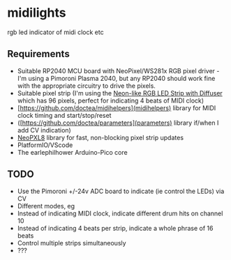 # midilights

rgb led indicator of midi clock etc

## Requirements

- Suitable RP2040 MCU board with NeoPixel/WS281x RGB pixel driver - I'm using a Pimoroni Plasma 2040, but any RP2040 should work fine with the appropriate circuitry to drive the pixels.
- Suitable pixel strip (I'm using the [Neon-like RGB LED Strip with Diffuser](https://shop.pimoroni.com/products/neon-like-rgb-led-strip-with-diffuser-neopixel-ws2812-sk6812-compatible?variant=39346118262867) which has 96 pixels, perfect for indicating 4 beats of MIDI clock)
- [https://github.com/doctea/midihelpers](midihelpers) library for MIDI clock timing and start/stop/reset
- ([https://github.com/doctea/parameters](parameters) library if/when I add CV indication)
- [NeoPXL8](https://github.com/adafruit/Adafruit_NeoPXL8) library for fast, non-blocking pixel strip updates
- PlatformIO/VScode
- The earlephilhower Arduino-Pico core

## TODO

- Use the Pimoroni +/-24v ADC board to indicate (ie control the LEDs) via CV
- Different modes, eg
 - Instead of indicating MIDI clock, indicate different drum hits on channel 10
 - Instead of indicating 4 beats per strip, indicate a whole phrase of 16 beats
 - Control multiple strips simultaneously
- ???
